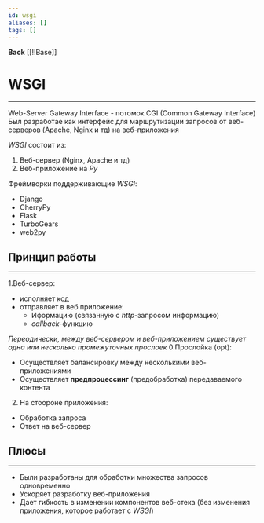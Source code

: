 ```yaml
---
id: wsgi
aliases: []
tags: []
---
```


**Back**
    [[!!Base]]

# WSGI
---
Web-Server Gateway Interface - потомок CGI (Common Gateway Interface)
Был разработае как интерфейс для маршрутизации запросов от веб-серверов (Apache, Nginx и тд) на веб-приложения

*WSGI* состоит из:
1. Веб-сервер (Nginx, Apache и тд)
2. Веб-приложение на *Py*

Фреймворки поддерживающие *WSGI*:
- Django
- CherryPy
- Flask
- TurboGears
- web2py


## Принцип работы
---
1.Веб-сервер:
- исполняет код
- отправляет в веб приложение:
    - Иформацию (связанную с *http*-запросом информацию)
    - *callback*-функцию

*Переодически, между веб-сервером и веб-приложением существует одна или несколько промежуточных прослоек*
0.Прослойка (opt):
- Осуществляет балансировку между несколькими веб-приложениями
- Осуществляет **предпроцессинг** (предобработка) передаваемого контента

2. На стоороне приложения:
- Обработка запроса
- Ответ на веб-сервер


## Плюсы
---
- Были разработаны для обработки множества запросов одновременно
- Ускоряет разработку веб-приложения
- Дает гибкость в изменении компонентов веб-стека (без изменения приложения, которое работает с *WSGI*)

